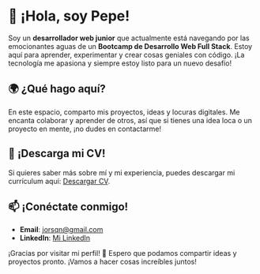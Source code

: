 # 👋 ¡Hola, soy **Pepe**!

Soy un **desarrollador web junior** que actualmente está navegando por las emocionantes aguas de un **Bootcamp de Desarrollo Web Full Stack**. Estoy aquí para aprender, experimentar y crear cosas geniales con código. ¡La tecnología me apasiona y siempre estoy listo para un nuevo desafío!

## 🌍 ¿Qué hago aquí?
En este espacio, comparto mis proyectos, ideas y locuras digitales. Me encanta colaborar y aprender de otros, así que si tienes una idea loca o un proyecto en mente, ¡no dudes en contactarme!

## 📂 ¡Descarga mi CV!
Si quieres saber más sobre mí y mi experiencia, puedes descargar mi currículum aquí: [Descargar CV](https://github.com/jruizndev/jruizndev/blob/main/CV-Jose-Alfonso-Ruiz.pdf).

## 📫 ¡Conéctate conmigo!
- **Email**: jorsqn@gmail.com
- **LinkedIn**: [Mi LinkedIn](https://www.linkedin.com/in/josealfonsoruiz/)

¡Gracias por visitar mi perfil! 🚀 Espero que podamos compartir ideas y proyectos pronto. ¡Vamos a hacer cosas increíbles juntos!
